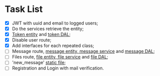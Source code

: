 # Task List

- [x] JWT with uuid and email to logged users;  
- [x] Do the services retrieve the entity;
- [x] [Token entity](## "token, uuid, email, name, time") and [token DAL](## "Don't expire. Only token column");   
- [x] Disable user route;
- [x] Add interfaces for each repeated class;
- [ ] Message route, [message entity, message service](## "from, to, content and date") and [message DAL](## "will stay a mount in the database");  
- [ ] Files route, [file entity, file service](## "from, to, content and date") and [file DAL](## "will stay 7 days in the database");  
- [ ] 'new_message' [static file](## "The server will write the uuid from the receiver inside a static file that will be readed by a route");  
- [ ] Registration and Login with mail verification.